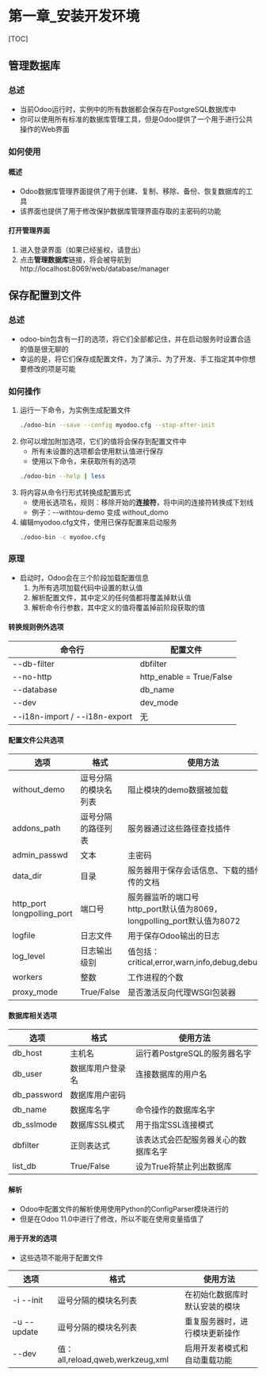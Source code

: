 

# 第一章_安装开发环境

[TOC]


## 管理数据库

### 总述
* 当前Odoo运行时，实例中的所有数据都会保存在PostgreSQL数据库中
* 你可以使用所有标准的数据库管理工具，但是Odoo提供了一个用于进行公共操作的Web界面


### 如何使用
#### 概述
* Odoo数据库管理界面提供了用于创建、复制、移除、备份、恢复数据库的工具
* 该界面也提供了用于修改保护数据库管理界面存取的主密码的功能

#### 打开管理界面
1. 进入登录界面（如果已经鉴权，请登出）
1. 点击**管理数据库**链接，将会被导航到 http://localhost:8069/web/database/manager



## 保存配置到文件

### 总述
* odoo-bin包含有一打的选项，将它们全部都记住，并在启动服务时设置合适的值是很无聊的
* 幸运的是，将它们保存成配置文件，为了演示、为了开发、手工指定其中你想要修改的项是可能


### 如何操作
1. 运行一下命令，为实例生成配置文件
    ```bash
    ./odoo-bin --save --config myodoo.cfg --stop-after-init
    ```
1. 你可以增加附加选项，它们的值将会保存到配置文件中
    * 所有未设置的选项都会使用默认值进行保存
    * 使用以下命令，来获取所有的选项
    ```bash
    ./odoo-bin --help | less
    ```
1. 将内容从命令行形式转换成配置形式
    * 使用长选项名，规则：移除开始的**连接符**，将中间的连接符转换成下划线
    * 例子：--withtou-demo 变成 without_domo
1. 编辑myodoo.cfg文件，使用已保存配置来启动服务
    ```bash
    ./odoo-bin -c myodoo.cfg
    ```


### 原理
* 启动时，Odoo会在三个阶段加载配置信息
    1. 为所有选项加载代码中设置的默认值
    1. 解析配置文件，其中定义的任何值都将覆盖掉默认值
    1. 解析命令行参数，其中定义的值将覆盖掉前阶段获取的值


#### 转换规则例外选项
| 命令行 | 配置文件 |
| -- | -- |
| --db-filter | dbfilter |
| --no-http | http_enable = True/False | 
| --database | db_name |
| --dev | dev_mode | 
| --i18n-import / --i18n-export | 无 |


#### 配置文件公共选项
| 选项 | 格式 |  使用方法 |
| -- | -- | -- | 
| without_demo | 逗号分隔的模块名列表 |  阻止模块的demo数据被加载 |
| addons_path | 逗号分隔的路径列表 | 服务器通过这些路径查找插件 |
| admin_passwd | 文本 |  主密码 |
| data_dir | 目录 | 服务器用于保存会话信息、下载的插件、上传的文档 |
| http_port <br> longpolling_port | 端口号 | 服务器监听的端口号 <br> http_port默认值为8069，longpolling_port默认值为8072| 
| logfile | 日志文件 | 用于保存Odoo输出的日志 | 
| log_level | 日志输出级别 | 值包括：critical,error,warn,info,debug,debug_rpc |
| workers | 整数 | 工作进程的个数 |
| proxy_mode | True/False | 是否激活反向代理WSGI包装器 |


#### 数据库相关选项
| 选项 | 格式 |  使用方法 |
| -- | -- | -- | 
| db_host | 主机名 | 运行着PostgreSQL的服务器名字 | 
| db_user | 数据库用户登录名 | 连接数据库的用户名 | 
| db_password | 数据库用户密码 |  |
| db_name | 数据库名字 | 命令操作的数据库名字 | 
| db_sslmode | 数据库SSL模式 | 用于指定SSL连接模式 |
| dbfilter | 正则表达式 | 该表达式会匹配服务器关心的数据库名字 |
| list_db | True/False | 设为True将禁止列出数据库 |


#### 解析
* Odoo中配置文件的解析使用使用Python的ConfigParser模块进行的
* 但是在Odoo 11.0中进行了修改，所以不能在使用变量插值了


#### 用于开发的选项
* 这些选项不能用于配置文件

| 选项 | 格式 |  使用方法 |
| -- | -- | -- | 
| -i --init | 逗号分隔的模块名列表 | 在初始化数据库时默认安装的模块 |
| -u --update | 逗号分隔的模块名列表 | 重复服务器时，进行模块更新操作 | 
| --dev | 值：all,reload,qweb,werkzeug,xml | 启用开发者模式和自动重载功能 |


